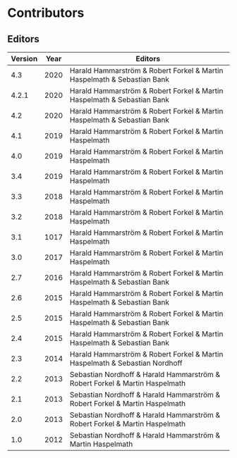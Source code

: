 # Contributors

## Editors

Version | Year | Editors
--- | --- | ---
4.3 | 2020 | Harald Hammarström & Robert Forkel & Martin Haspelmath & Sebastian Bank 
4.2.1 | 2020 | Harald Hammarström & Robert Forkel & Martin Haspelmath & Sebastian Bank 
4.2 | 2020 | Harald Hammarström & Robert Forkel & Martin Haspelmath & Sebastian Bank 
4.1 | 2019 | Harald Hammarström & Robert Forkel & Martin Haspelmath
4.0 | 2019 | Harald Hammarström & Robert Forkel & Martin Haspelmath
3.4 | 2019 | Harald Hammarström & Robert Forkel & Martin Haspelmath
3.3 | 2018 | Harald Hammarström & Robert Forkel & Martin Haspelmath
3.2 | 2018 | Harald Hammarström & Robert Forkel & Martin Haspelmath  
3.1 | 1017 | Harald Hammarström & Robert Forkel & Martin Haspelmath  
3.0 | 2017 | Harald Hammarström & Robert Forkel & Martin Haspelmath
2.7 | 2016 | Harald Hammarström & Robert Forkel & Martin Haspelmath & Sebastian Bank 
2.6 | 2015 | Harald Hammarström & Robert Forkel & Martin Haspelmath & Sebastian Bank
2.5 | 2015 | Harald Hammarström & Robert Forkel & Martin Haspelmath & Sebastian Bank 
2.4 | 2015 | Harald Hammarström & Robert Forkel & Martin Haspelmath & Sebastian Bank
2.3 | 2014 | Harald Hammarström & Robert Forkel & Martin Haspelmath & Sebastian Nordhoff
2.2 | 2013 | Sebastian Nordhoff & Harald Hammarström & Robert Forkel & Martin Haspelmath
2.1 | 2013 | Sebastian Nordhoff & Harald Hammarström & Robert Forkel & Martin Haspelmath
2.0 | 2013 | Sebastian Nordhoff & Harald Hammarström & Robert Forkel & Martin Haspelmath
1.0 | 2012 | Sebastian Nordhoff & Harald Hammarström & Martin Haspelmath
